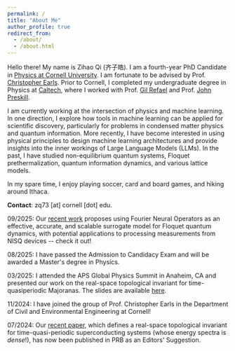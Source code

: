 ```yaml
---
permalink: /
title: "About Me"
author_profile: true
redirect_from: 
  - /about/
  - /about.html
---
```

Hello there! My name is Zihao Qi (齐子皓). I am a fourth-year PhD Candidate in [Physics at Cornell University](https://physics.cornell.edu/). I am fortunate to be advised by Prof. [Christopher Earls](https://earls.cee.cornell.edu/). Prior to Cornell, I completed my undergraduate degree in Physics at [Caltech](https://pma.caltech.edu/research-and-academics/physics), where I worked with Prof. [Gil Refael](https://pma.caltech.edu/people/gil-refael) and Prof. [John Preskill](https://www.preskill.caltech.edu/).

I am currently working at the intersection of physics and machine learning. In one direction, I explore how tools in machine learning can be applied for scientific discovery, particularly for problems in condensed matter physics and quantum information. More recently, I have become interested in using physical principles to design machine learning architectures and provide insights into the inner workings of Large Language Models (LLMs). In the past, I have studied non-equilibrium quantum systems, Floquet prethermalization, quantum information dynamics, and various lattice models.

In my spare time, I enjoy playing soccer, card and board games, and hiking around Ithaca.

**Contact**: zq73 [at] cornell [dot] edu.

09/2025: Our [recent work](https://arxiv.org/abs/2509.07084) proposes using Fourier Neural Operators as an effective, accurate, and scalable surrogate model for Floquet quantum dynamics, with potential applications to processing measurements from NISQ devices -- check it out!

08/2025: I have passed the Admission to Candidacy Exam and will be awarded a Master's degree in Physics.

03/2025: I attended the APS Global Physics Summit in Anaheim, CA and presented our work on the real-space topological invariant for time-quasiperiodic Majoranas. The slides are available [here](https://physzqi.github.io/MM_25.pdf).

11/2024: I have joined the group of Prof. Christopher Earls in the Department of Civil and Environmental Engineering at Cornell!

07/2024: Our [recent paper](https://journals.aps.org/prb/abstract/10.1103/PhysRevB.110.014309), which defines a real-space topological invariant for time-quasi-periodic superconducting systems (whose energy spectra is _dense_!), has now been published in PRB as an Editors' Suggestion.


